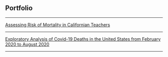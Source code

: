 ## Portfolio

---
[Assessing Risk of Mortality in Californian Teachers](https://eshkim1021.github.io/PM-606-Final/)

---
[Exploratory Analysis of Covid-19 Deaths in the United States from February 2020 to August 2020](https://eshkim1021.github.io/PM-566-Final/)


<!---
### Category Name 2

- [Project 1 Title](http://example.com/)
- [Project 2 Title](http://example.com/)
- [Project 3 Title](http://example.com/)
- [Project 4 Title](http://example.com/)
- [Project 5 Title](http://example.com/)--->





---

